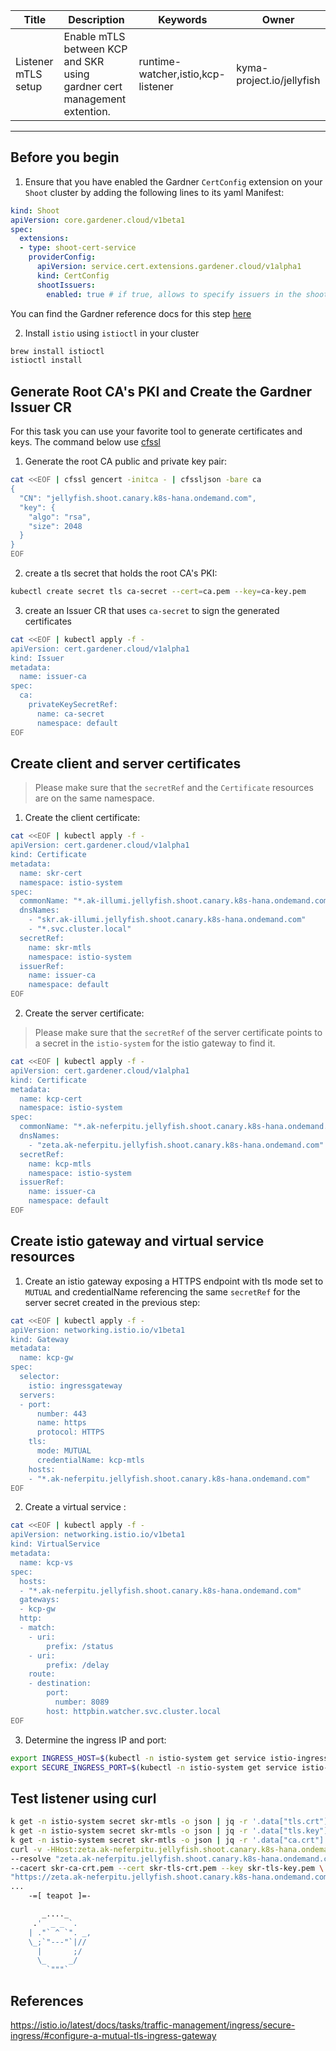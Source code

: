 | Title  | Description  |  Keywords | Owner  |
| ------------ | ------------ | ------------ | ------------ |
| Listener mTLS setup  | Enable mTLS between KCP and SKR using gardner cert management extention.   |  runtime-watcher,istio,kcp-listener | kyma-project.io/jellyfish   |

---
## Before you begin

1. Ensure that you have enabled the Gardner `CertConfig` extension on your `Shoot` cluster by adding the following lines to its yaml Manifest:
```yaml
kind: Shoot
apiVersion: core.gardener.cloud/v1beta1
spec:
  extensions:
  - type: shoot-cert-service
    providerConfig:
      apiVersion: service.cert.extensions.gardener.cloud/v1alpha1
      kind: CertConfig
      shootIssuers:
        enabled: true # if true, allows to specify issuers in the shoot cluster
```
You can find the Gardner reference docs for this step [here](https://github.com/gardener/gardener-extension-shoot-cert-service/blob/47292b079fc3ea3e4014781a661957b067c0a007/docs/usage/custom_shoot_issuer.md?plain=1#L53-L71)

2. Install `istio` using `istioctl` in your cluster
```sh
brew install istioctl
istioctl install
```

## Generate Root CA's PKI and Create the Gardner Issuer CR

For this task you can use your favorite tool to generate certificates and keys. The command below use [cfssl](https://github.com/cloudflare/cfssl)

1. Generate the root CA public and private key pair:
```sh
cat <<EOF | cfssl gencert -initca - | cfssljson -bare ca
{
  "CN": "jellyfish.shoot.canary.k8s-hana.ondemand.com",
  "key": {
    "algo": "rsa",
    "size": 2048
  }
}
EOF
```
2. create a tls secret that holds the root CA's PKI:
```sh
kubectl create secret tls ca-secret --cert=ca.pem --key=ca-key.pem
```
3. create an Issuer CR that uses `ca-secret` to sign the generated certificates
```sh
cat <<EOF | kubectl apply -f -
apiVersion: cert.gardener.cloud/v1alpha1
kind: Issuer
metadata:
  name: issuer-ca
spec:
  ca:
    privateKeySecretRef:
      name: ca-secret
      namespace: default
EOF
```

## Create client and server certificates

> Please make sure that the `secretRef` and the `Certificate` resources are on the same namespace.

1. Create the client certificate:

```sh
cat <<EOF | kubectl apply -f -
apiVersion: cert.gardener.cloud/v1alpha1
kind: Certificate
metadata:
  name: skr-cert
  namespace: istio-system
spec:
  commonName: "*.ak-illumi.jellyfish.shoot.canary.k8s-hana.ondemand.com"
  dnsNames:
    - "skr.ak-illumi.jellyfish.shoot.canary.k8s-hana.ondemand.com"
    - "*.svc.cluster.local"
  secretRef:
    name: skr-mtls
    namespace: istio-system
  issuerRef:
    name: issuer-ca
    namespace: default
EOF
```

2. Create the server certificate:

> Please make sure that the `secretRef` of the server certificate points to a secret in the `istio-system` for the istio gateway to find it.

```sh
cat <<EOF | kubectl apply -f -
apiVersion: cert.gardener.cloud/v1alpha1
kind: Certificate
metadata:
  name: kcp-cert
  namespace: istio-system
spec:
  commonName: "*.ak-neferpitu.jellyfish.shoot.canary.k8s-hana.ondemand.com"
  dnsNames:
    - "zeta.ak-neferpitu.jellyfish.shoot.canary.k8s-hana.ondemand.com"
  secretRef:
    name: kcp-mtls
    namespace: istio-system
  issuerRef:
    name: issuer-ca
    namespace: default
EOF
```
<!-- TODO: deploy listener sample -->

## Create istio gateway and virtual service resources

1. Create an istio gateway exposing a HTTPS endpoint with tls mode set to `MUTUAL` and credentialName referencing the same `secretRef` for the server secret created in the previous step:
```sh
cat <<EOF | kubectl apply -f -
apiVersion: networking.istio.io/v1beta1
kind: Gateway
metadata:
  name: kcp-gw
spec:
  selector:
    istio: ingressgateway
  servers:
  - port:
      number: 443
      name: https
      protocol: HTTPS
    tls:
      mode: MUTUAL
      credentialName: kcp-mtls
    hosts:
    - "*.ak-neferpitu.jellyfish.shoot.canary.k8s-hana.ondemand.com"
EOF
```
2. Create a virtual service :
```sh
cat <<EOF | kubectl apply -f -
apiVersion: networking.istio.io/v1beta1
kind: VirtualService
metadata:
  name: kcp-vs
spec:
  hosts:
  - "*.ak-neferpitu.jellyfish.shoot.canary.k8s-hana.ondemand.com"
  gateways:
  - kcp-gw
  http:
  - match:
    - uri:
        prefix: /status
    - uri:
        prefix: /delay
    route:
    - destination:
        port:
          number: 8089
        host: httpbin.watcher.svc.cluster.local
EOF
```
3. Determine the ingress IP and port:
```sh
export INGRESS_HOST=$(kubectl -n istio-system get service istio-ingressgateway -o jsonpath='{.status.loadBalancer.ingress[0].ip}') && \
export SECURE_INGRESS_PORT=$(kubectl -n istio-system get service istio-ingressgateway -o jsonpath='{.spec.ports[?(@.name=="https")].port}')
```

## Test listener using curl

```sh
k get -n istio-system secret skr-mtls -o json | jq -r '.data["tls.crt"]' | base64 --decode > skr-tls-crt.pem && \
k get -n istio-system secret skr-mtls -o json | jq -r '.data["tls.key"]' | base64 --decode > skr-tls-key.pem && \
k get -n istio-system secret skr-mtls -o json | jq -r '.data["ca.crt"]' | base64 --decode > skr-ca-crt.pem
curl -v -HHost:zeta.ak-neferpitu.jellyfish.shoot.canary.k8s-hana.ondemand.com \
--resolve "zeta.ak-neferpitu.jellyfish.shoot.canary.k8s-hana.ondemand.com:$SECURE_INGRESS_PORT:$INGRESS_HOST" \
--cacert skr-ca-crt.pem --cert skr-tls-crt.pem --key skr-tls-key.pem \
"https://zeta.ak-neferpitu.jellyfish.shoot.canary.k8s-hana.ondemand.com:$SECURE_INGRESS_PORT/status/418"
...
    -=[ teapot ]=-

       _...._
     .'  _ _ `.
    | ."` ^ `". _,
    \_;`"---"`|//
      |       ;/
      \_     _/
        `"""`
```

<!-- TODO: add cleanup steps -->

## References
https://istio.io/latest/docs/tasks/traffic-management/ingress/secure-ingress/#configure-a-mutual-tls-ingress-gateway